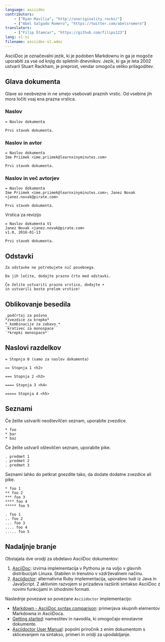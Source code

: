 ```yaml
---
language: asciidoc
contributors:
    - ["Ryan Mavilia", "http://unoriginality.rocks/"]
    - ["Abel Salgado Romero", "https://twitter.com/abelsromero"]
translators:
    - ["Filip Štamcar", "https://github.com/filips123"]
lang: sl-si
filename: asciidoc-sl.adoc
---
```


AsciiDoc je označevalni jezik, ki je podoben Markdownu in ga je mogoče uporabiti za vse od knjig do spletnih dnevnikov. Jezik, ki ga je leta 2002 ustvaril Stuart Rackham, je preprost, vendar omogoča veliko prilagoditev.

## Glava dokumenta

Glave so neobvezne in ne smejo vsebovati praznih vrstic. Od vsebine jih mora ločiti vsaj ena prazna vrstica.

### Naslov

```
= Naslov dokumenta

Prvi stavek dokumenta.
```

### Naslov in avtor

```
= Naslov dokumenta
Ime Priimek <ime.priimek@learnxinyminutes.com>

Prvi stavek dokumenta.
```

### Naslov in več avtorjev

```
= Naslov dokumenta
Ime Priimek <ime.priimek@learnxinyminutes.com>; Janez Novak <janez.novak@pirate.com>

Prvi stavek dokumenta.
```

Vrstica za revizijo

```
= Naslov dokumenta V1
Janez Novak <janez.novak@pirate.com>
v1.0, 2016-01-13

Prvi stavek dokumenta.
```

## Odstavki

```
Za odstavke ne potrebujete nič posebnega.

Da jih ločite, dodajte prazno črto med odstavki.

Če želite ustvariti prazno vrstico, dodajte +
in ustvarili boste prelom vrstice!
```

## Oblikovanje besedila

```
_podčrtaj za pošvno_
*zvezdice za krepko*
*_kombinacije za zabavo_*
`krativec za monospace`
`*krepki monospace*`
```

## Naslovi razdelkov

```
= Stopnja 0 (samo za naslov dokumenta)

== Stopnja 1 <h2>

=== Stopnja 2 <h3>

==== Stopnja 3 <h4>

===== Stopnja 4 <h5>
```

## Seznami

Če želite ustvariti neoštevilčen seznam, uporabite zvezdice.

```
* foo
* bar
* baz
```

Če želite ustvaril oštevilčen seznam, uporabite pike.

```
. predmet 1
. predmet 2
. predmet 3
```

Seznami lahko do petkrat gnezdite tako, da dodate dodatne zvezdice ali pike.

```
* foo 1
** foo 2
*** foo 3
**** foo 4
***** foo 5

. foo 1
.. foo 2
... foo 3
.... foo 4
..... foo 5
```

## Nadaljnje branje

Obstajata dve orodji za obdelavo AsciiDoc dokumentov:

1. [AsciiDoc](http://asciidoc.org/): izvirna implementacija v Pythonu je na voljo v glavnih distribucijah Linuxa. Stabilen in trenutno v vzdrževalnem načinu.
2. [Asciidoctor](http://asciidoctor.org/): alternativna Ruby implementacija, uporabno tudi iz Java in JavaScript. Z aktivnim razvojem si prizadeva razširiti sintakso AsciiDoc z novimi funkcijami in izhodnimi formati.

Naslednje povezave so povezane `Asciidoctor` implementacijo:

* [Markdown - AsciiDoc syntax comparison](http://asciidoctor.org/docs/user-manual/#comparison-by-example): primerjava skupnih elementov Markdowna in AsciiDoca.
* [Getting started](http://asciidoctor.org/docs/#get-started-with-asciidoctor): namestitev in navodila, ki omogočajo enostavne dokumente.
* [Asciidoctor User Manual](http://asciidoctor.org/docs/user-manual/): popolni priročnik z enim dokumentom s sklicevanjem na sintakso, primeri in oridji za upodabljanje.
